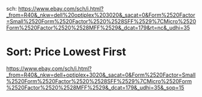 sch: https://www.ebay.com/sch/i.html?_from=R40&_nkw=dell%20optiplex%203020&_sacat=0&Form%2520Factor=Small%2520Form%2520Factor%2520%2528SFF%2529%7CMicro%2520Form%2520Factor%2520%2528MFF%2529&_dcat=179&rt=nc&_udhi=35

# Sort: Price Lowest First
https://www.ebay.com/sch/i.html?_from=R40&_nkw=dell+optiplex+3020&_sacat=0&Form%2520Factor=Small%2520Form%2520Factor%2520%2528SFF%2529%7CMicro%2520Form%2520Factor%2520%2528MFF%2529&_dcat=179&_udhi=35&_sop=15

